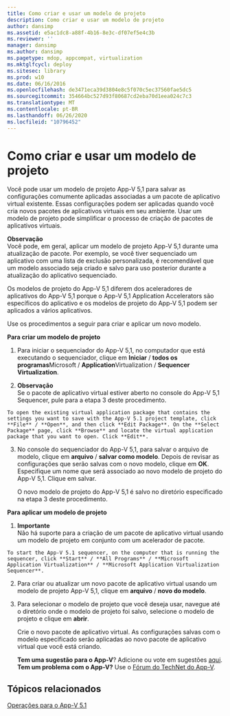 ```yaml
---
title: Como criar e usar um modelo de projeto
description: Como criar e usar um modelo de projeto
author: dansimp
ms.assetid: e5ac1dc8-a88f-4b16-8e3c-df07ef5e4c3b
ms.reviewer: ''
manager: dansimp
ms.author: dansimp
ms.pagetype: mdop, appcompat, virtualization
ms.mktglfcycl: deploy
ms.sitesec: library
ms.prod: w10
ms.date: 06/16/2016
ms.openlocfilehash: de3471eca39d3804e8c5f070c5ec37560fae5dc5
ms.sourcegitcommit: 354664bc527d93f80687cd2eba70d1eea024c7c3
ms.translationtype: MT
ms.contentlocale: pt-BR
ms.lasthandoff: 06/26/2020
ms.locfileid: "10796452"
---
```

# Como criar e usar um modelo de projeto


Você pode usar um modelo de projeto App-V 5,1 para salvar as configurações comumente aplicadas associadas a um pacote de aplicativo virtual existente. Essas configurações podem ser aplicadas quando você cria novos pacotes de aplicativos virtuais em seu ambiente. Usar um modelo de projeto pode simplificar o processo de criação de pacotes de aplicativos virtuais.

**Observação**  
Você pode, em geral, aplicar um modelo de projeto App-V 5,1 durante uma atualização de pacote. Por exemplo, se você tiver sequenciado um aplicativo com uma lista de exclusão personalizada, é recomendável que um modelo associado seja criado e salvo para uso posterior durante a atualização do aplicativo sequenciado.



Os modelos de projeto do App-V 5,1 diferem dos aceleradores de aplicativos do App-V 5,1 porque o App-V 5,1 Application Accelerators são específicos do aplicativo e os modelos de projeto do App-V 5,1 podem ser aplicados a vários aplicativos.

Use os procedimentos a seguir para criar e aplicar um novo modelo.

**Para criar um modelo de projeto**

1.  Para iniciar o sequenciador do App-V 5,1, no computador que está executando o sequenciador, clique em **Iniciar**  /  **todos os programas**Microsoft  /  **Application**Virtualization  /  **Sequencer Virtualization**.

2.  **Observação**  
    Se o pacote de aplicativo virtual estiver aberto no console do App-V 5,1 Sequencer, pule para a etapa 3 deste procedimento.



~~~
To open the existing virtual application package that contains the settings you want to save with the App-V 5.1 project template, click **File** / **Open**, and then click **Edit Package**. On the **Select Package** page, click **Browse** and locate the virtual application package that you want to open. Click **Edit**.
~~~

3. No console do sequenciador do App-V 5,1, para salvar o arquivo de modelo, clique em **arquivo**  /  **salvar como modelo**. Depois de revisar as configurações que serão salvas com o novo modelo, clique em **OK**. Especifique um nome que será associado ao novo modelo de projeto do App-V 5,1. Clique em salvar.

   O novo modelo de projeto do App-V 5,1 é salvo no diretório especificado na etapa 3 deste procedimento.

**Para aplicar um modelo de projeto**

1.  **Importante**  
    Não há suporte para a criação de um pacote de aplicativo virtual usando um modelo de projeto em conjunto com um acelerador de pacote.



~~~
To start the App-V 5.1 sequencer, on the computer that is running the sequencer, click **Start** / **All Programs** / **Microsoft Application Virtualization** / **Microsoft Application Virtualization Sequencer**.
~~~

2. Para criar ou atualizar um novo pacote de aplicativo virtual usando um modelo de projeto App-V 5,1, clique em **arquivo**  /  **novo do modelo**.

3. Para selecionar o modelo de projeto que você deseja usar, navegue até o diretório onde o modelo de projeto foi salvo, selecione o modelo de projeto e clique em **abrir**.

   Crie o novo pacote de aplicativo virtual. As configurações salvas com o modelo especificado serão aplicadas ao novo pacote de aplicativo virtual que você está criando.

   **Tem uma sugestão para o App-V**? Adicione ou vote em sugestões [aqui](http://appv.uservoice.com/forums/280448-microsoft-application-virtualization). **Tem um problema com o App-V?** Use o [Fórum do TechNet do App-V](https://social.technet.microsoft.com/Forums/home?forum=mdopappv).

## Tópicos relacionados


[Operações para o App-V 5.1](operations-for-app-v-51.md)









